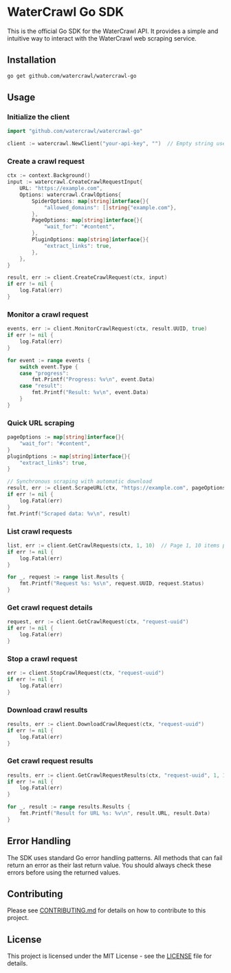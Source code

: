 # WaterCrawl Go SDK

This is the official Go SDK for the WaterCrawl API. It provides a simple and intuitive way to interact with the WaterCrawl web scraping service.

## Installation

```bash
go get github.com/watercrawl/watercrawl-go
```

## Usage

### Initialize the client

```go
import "github.com/watercrawl/watercrawl-go"

client := watercrawl.NewClient("your-api-key", "")  // Empty string uses default base URL
```

### Create a crawl request

```go
ctx := context.Background()
input := watercrawl.CreateCrawlRequestInput{
    URL: "https://example.com",
    Options: watercrawl.CrawlOptions{
        SpiderOptions: map[string]interface{}{
            "allowed_domains": []string{"example.com"},
        },
        PageOptions: map[string]interface{}{
            "wait_for": "#content",
        },
        PluginOptions: map[string]interface{}{
            "extract_links": true,
        },
    },
}

result, err := client.CreateCrawlRequest(ctx, input)
if err != nil {
    log.Fatal(err)
}
```

### Monitor a crawl request

```go
events, err := client.MonitorCrawlRequest(ctx, result.UUID, true)
if err != nil {
    log.Fatal(err)
}

for event := range events {
    switch event.Type {
    case "progress":
        fmt.Printf("Progress: %v\n", event.Data)
    case "result":
        fmt.Printf("Result: %v\n", event.Data)
    }
}
```

### Quick URL scraping

```go
pageOptions := map[string]interface{}{
    "wait_for": "#content",
}
pluginOptions := map[string]interface{}{
    "extract_links": true,
}

// Synchronous scraping with automatic download
result, err := client.ScrapeURL(ctx, "https://example.com", pageOptions, pluginOptions, true, true)
if err != nil {
    log.Fatal(err)
}
fmt.Printf("Scraped data: %v\n", result)
```

### List crawl requests

```go
list, err := client.GetCrawlRequests(ctx, 1, 10)  // Page 1, 10 items per page
if err != nil {
    log.Fatal(err)
}

for _, request := range list.Results {
    fmt.Printf("Request %s: %s\n", request.UUID, request.Status)
}
```

### Get crawl request details

```go
request, err := client.GetCrawlRequest(ctx, "request-uuid")
if err != nil {
    log.Fatal(err)
}
```

### Stop a crawl request

```go
err := client.StopCrawlRequest(ctx, "request-uuid")
if err != nil {
    log.Fatal(err)
}
```

### Download crawl results

```go
results, err := client.DownloadCrawlRequest(ctx, "request-uuid")
if err != nil {
    log.Fatal(err)
}
```

### Get crawl request results

```go
results, err := client.GetCrawlRequestResults(ctx, "request-uuid", 1, 10)
if err != nil {
    log.Fatal(err)
}

for _, result := range results.Results {
    fmt.Printf("Result for URL %s: %v\n", result.URL, result.Data)
}
```

## Error Handling

The SDK uses standard Go error handling patterns. All methods that can fail return an error as their last return value. You should always check these errors before using the returned values.

## Contributing

Please see [CONTRIBUTING.md](CONTRIBUTING.md) for details on how to contribute to this project.

## License

This project is licensed under the MIT License - see the [LICENSE](LICENSE) file for details. 